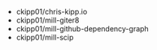 - ckipp01/chris-kipp.io
- ckipp01/mill-giter8
- ckipp01/mill-github-dependency-graph
- ckipp01/mill-scip
